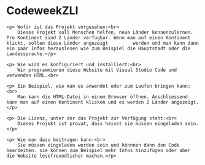 <body>
    <h1> CodeweekZLI </h1>

    <p> Wofür ist das Projekt vorgesehen:<br>
        Dieses Projekt soll Menschen helfen, neue Länder kennenzulernen. Pro Kontinent sind 2 Länder verfügbar. Wenn man auf einen Kontinent klickt, sollen diese Länder angezeigt         werden und man kann dann ein paar Infos herauslesen wie zum Beispiel die Hauptstadt oder die Landessprache.</p>
    
    <p> Wie wird es konfiguriert und installiert:<br>
        Wir programmieren diese Website mit Visual Studio Code und verwenden HTML.<br>
    
    <p> Ein Beispiel, wie man es anwendet oder zum Laufen bringen kann:<br>
        Man kann die HTML-Datei in einem Browser öffnen. Anschliessend kann man auf einen Kontinent klicken und es werden 2 Länder angezeigt.</p>
    
    <p> Die Lizenz, unter der das Projekt zur Verfügung steht:<br>
        Dieses Projekt ist provat, dass heisst sie müssen eingeladen sein.</p>
    
    <p> Wie man dazu beitragen kann:<br>
        Sie müssen eingeladen worden sein und könnnen dann den Code bearbeiten. sie können zum Beispiel mehr Infos hinzufügen oder aber die Website lesefreundlicher machen.</p>

